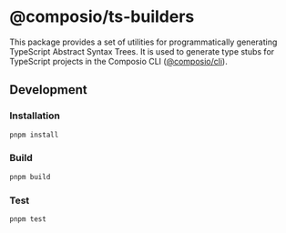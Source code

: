 # @composio/ts-builders

This package provides a set of utilities for programmatically generating TypeScript Abstract Syntax Trees. It is used to generate type stubs for TypeScript projects in the Composio CLI ([@composio/cli](./../cli/README.md)).

## Development

### Installation

```bash
pnpm install
```

### Build

```bash
pnpm build
```

### Test

```bash
pnpm test
```

